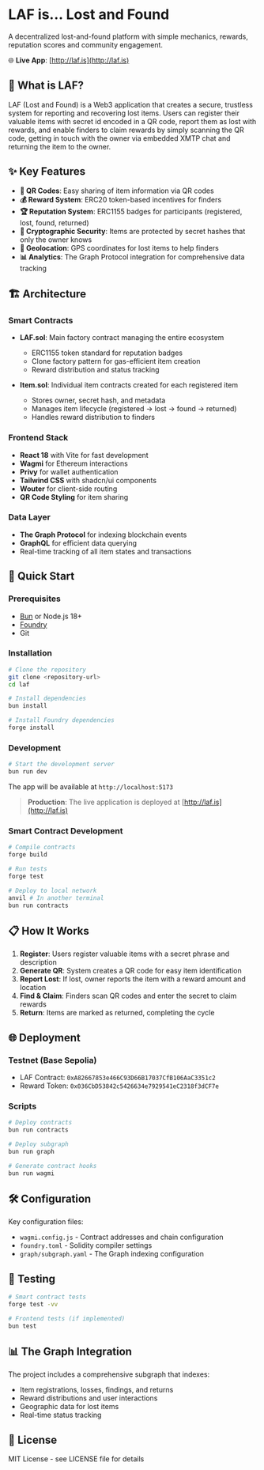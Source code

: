 # LAF is... Lost and Found

A decentralized lost-and-found platform with simple mechanics, rewards, reputation scores and community engagement.

🌐 **Live App**: [http://laf.is](http://laf.is)

## 🎯 What is LAF?

LAF (Lost and Found) is a Web3 application that creates a secure, trustless system for reporting and recovering lost items. Users can register their valuable items with secret id encoded in a QR code, report them as lost with rewards, and enable finders to claim rewards by simply scanning the QR code, getting in touch with the owner via embedded XMTP chat and returning the item to the owner.

## ✨ Key Features

- **📱 QR Codes**: Easy sharing of item information via QR codes
- **💰 Reward System**: ERC20 token-based incentives for finders
- **🏆 Reputation System**: ERC1155 badges for participants (registered, lost, found, returned)
- **🔐 Cryptographic Security**: Items are protected by secret hashes that only the owner knows
- **📍 Geolocation**: GPS coordinates for lost items to help finders
- **📊 Analytics**: The Graph Protocol integration for comprehensive data tracking

## 🏗️ Architecture

### Smart Contracts

- **LAF.sol**: Main factory contract managing the entire ecosystem
  - ERC1155 token standard for reputation badges
  - Clone factory pattern for gas-efficient item creation
  - Reward distribution and status tracking

- **Item.sol**: Individual item contracts created for each registered item
  - Stores owner, secret hash, and metadata
  - Manages item lifecycle (registered → lost → found → returned)
  - Handles reward distribution to finders

### Frontend Stack

- **React 18** with Vite for fast development
- **Wagmi** for Ethereum interactions
- **Privy** for wallet authentication
- **Tailwind CSS** with shadcn/ui components
- **Wouter** for client-side routing
- **QR Code Styling** for item sharing

### Data Layer

- **The Graph Protocol** for indexing blockchain events
- **GraphQL** for efficient data querying
- Real-time tracking of all item states and transactions

## 🚀 Quick Start

### Prerequisites

- [Bun](https://bun.sh/) or Node.js 18+
- [Foundry](https://book.getfoundry.sh/getting-started/installation)
- Git

### Installation

```bash
# Clone the repository
git clone <repository-url>
cd laf

# Install dependencies
bun install

# Install Foundry dependencies
forge install
```

### Development

```bash
# Start the development server
bun run dev
```

The app will be available at `http://localhost:5173`

> **Production**: The live application is deployed at [http://laf.is](http://laf.is)

### Smart Contract Development

```bash
# Compile contracts
forge build

# Run tests
forge test

# Deploy to local network
anvil # In another terminal
bun run contracts
```

## 📋 How It Works

1. **Register**: Users register valuable items with a secret phrase and description
2. **Generate QR**: System creates a QR code for easy item identification
3. **Report Lost**: If lost, owner reports the item with a reward amount and location
4. **Find & Claim**: Finders scan QR codes and enter the secret to claim rewards
5. **Return**: Items are marked as returned, completing the cycle

## 🌐 Deployment

### Testnet (Base Sepolia)
- LAF Contract: `0xA82667853e466C93D66B17037CfB106AaC3351c2`
- Reward Token: `0x036CbD53842c5426634e7929541eC2318f3dCF7e`

### Scripts

```bash
# Deploy contracts
bun run contracts

# Deploy subgraph
bun run graph

# Generate contract hooks 
bun run wagmi
```

## 🛠️ Configuration

Key configuration files:
- `wagmi.config.js` - Contract addresses and chain configuration
- `foundry.toml` - Solidity compiler settings
- `graph/subgraph.yaml` - The Graph indexing configuration

## 🧪 Testing

```bash
# Smart contract tests
forge test -vv

# Frontend tests (if implemented)
bun test
```

## 📊 The Graph Integration

The project includes a comprehensive subgraph that indexes:
- Item registrations, losses, findings, and returns
- Reward distributions and user interactions
- Geographic data for lost items
- Real-time status tracking

## 📄 License

MIT License - see LICENSE file for details
